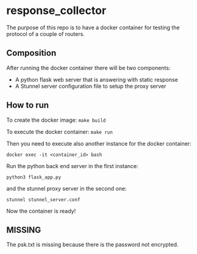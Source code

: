 # response_collector

The purpose of this repo is to have a docker container for testing the protocol of a couple of routers.

## Composition

After running the docker container there will be two components:

*	A python flask web server that is answering with static response
*	A Stunnel server configuration file to setup the proxy server

## How to run

To create the docker image:
```make build```

To execute the docker container:
```make run```

Then you need to execute also another instance for the docker container:
```
docker exec -it <container_id> bash
```

Run the python back end server in the first instance:
```
python3 flask_app.py
```

and the stunnel proxy server in the second one:
```
stunnel stunnel_server.conf
```

Now the container is ready!

## MISSING

The psk.txt is missing because there is the password not encrypted.